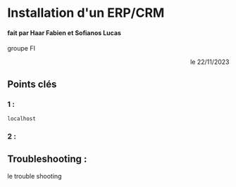 # Installation d'un ERP/CRM

#### fait par Haar Fabien et Sofianos Lucas
groupe FI
<div align="right">le 22/11/2023 </div>

## Points clés

### 1 : 
`localhost`

### 2 : 

## Troubleshooting : 

le trouble shooting
